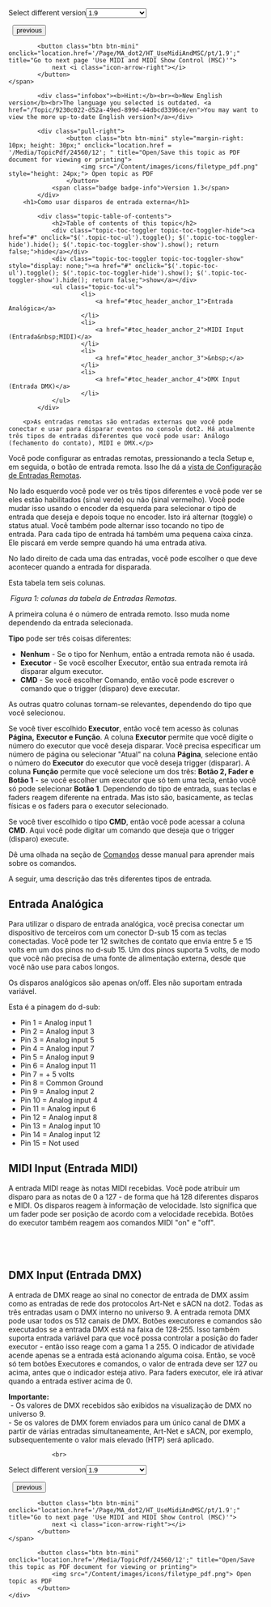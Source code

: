
<div class="topic-navigation">

<div class="pull-right">
	<span class="pull-left">


<div class="pull-left">
<form action="/Topic/SetCurrentVersionNumber" class="form-inline" id="frmTagSelector" method="post">	<span class="form-mini">
		<div class="input-prepend"><span class="add-on">Select different version</span><select autocomplete="off" id="versionNumberId" name="versionNumberId" onchange="$(this).closest('#frmTagSelector').submit();" style="width: 120px;"><option value="">- latest -</option>
<option value="3">1.1</option>
<option value="7">1.2</option>
<option value="12">1.3</option>
<option value="16">1.5</option>
<option selected="selected" value="29">1.9</option>
</select></div>
		<input data-val="true" data-val-number="The field Int32 must be a number." data-val-required="The Int32 field is required." id="ProductId" name="ProductId" type="hidden" value="7">
		<input id="CurrentGuid" name="CurrentGuid" type="hidden" value="9230c022-d52a-49ed-899d-44dbcd3396ce">
	</span>
</form></div>&nbsp;	</span>
	<span class="pull-right" style="white-space: nowrap;">
			<button class="btn btn-mini" onclick="location.href='/Page/MA_dot2/HT_WingsNodes3DOnPC/pt/1.9'; " title="Go to previous page 'Connect nodes, wings, 3D and onPC'">
				<i class="icon-arrow-left"></i> previous
			</button>

			<button class="btn btn-mini" onclick="location.href='/Page/MA_dot2/HT_UseMidiAndMSC/pt/1.9';" title="Go to next page 'Use MIDI and MIDI Show Control (MSC)'">
				next <i class="icon-arrow-right"></i> 
			</button>
	</span>
</div>
<div class="clear-fix" style="margin-bottom: 10px"></div>
</div>

			<div class="infobox"><b>Hint:</b><br><b>New English version</b><br>The language you selected is outdated. <a href="/Topic/9230c022-d52a-49ed-899d-44dbcd3396ce/en">You may want to view the more up-to-date English version?</a></div>
		
			<div class="pull-right">
					<button class="btn btn-mini" style="margin-right: 10px; height: 30px;" onclick="location.href = '/Media/TopicPdf/24560/12'; " title="Open/Save this topic as PDF document for viewing or printing">
						<img src="/Content/images/icons/filetype_pdf.png" style="height: 24px;"> Open topic as PDF
					</button>
				<span class="badge badge-info">Version 1.3</span>
			</div>
		<h1>Como usar disparos de entrada externa</h1>

			<div class="topic-table-of-contents">
				<h2>Table of contents of this topic</h2>
				<div class="topic-toc-toggler topic-toc-toggler-hide"><a href="#" onclick="$('.topic-toc-ul').toggle(); $('.topic-toc-toggler-hide').hide(); $('.topic-toc-toggler-show').show(); return false;">hide</a></div>
				<div class="topic-toc-toggler topic-toc-toggler-show" style="display: none;"><a href="#" onclick="$('.topic-toc-ul').toggle(); $('.topic-toc-toggler-hide').show(); $('.topic-toc-toggler-show').hide(); return false;">show</a></div>
				<ul class="topic-toc-ul">
						<li>
							<a href="#toc_header_anchor_1">Entrada Analógica</a>
						</li>
						<li>
							<a href="#toc_header_anchor_2">MIDI Input (Entrada&nbsp;MIDI)</a>
						</li>
						<li>
							<a href="#toc_header_anchor_3">&nbsp;</a>
						</li>
						<li>
							<a href="#toc_header_anchor_4">DMX Input (Entrada DMX)</a>
						</li>
				</ul>
			</div>

		<p>As entradas remotas são entradas externas que você pode conectar e usar para disparar eventos no console dot2. Há atualmente três tipos de entradas diferentes que você pode usar: Análogo (fechamento do contato), MIDI e DMX.</p>

<p>Você pode configurar as entradas remotas, pressionando a tecla <span class="hardkey">Setup</span> e, em seguida, o botão de <span class="softkey">entrada remota</span>. Isso lhe dá a <a href="/Topic/abf8c6b2-dcd4-4f27-8381-8defa74eec66">vista de Configuração de Entradas Remotas</a>.</p>

<p>No lado esquerdo você pode ver os três tipos diferentes e você pode ver se eles estão habilitados (sinal verde) ou não (sinal vermelho). Você pode mudar isso usando o encoder da esquerda para selecionar o tipo de entrada que deseja e depois toque no encoder. Isto irá alternar (toggle) o status atual. Você também pode alternar isso tocando no tipo de entrada.&nbsp;Para cada tipo de entrada há também uma pequena caixa cinza. Ele piscará em verde sempre quando há uma entrada ativa.</p>

<p>No lado direito de cada uma das entradas, você pode escolher o que deve acontecer quando a entrada for disparada.</p>

<p>Esta tabela tem&nbsp;seis colunas.</p>

<p><img alt="" src="/Media/Image/Dot2_HT_UseExternalInput_01_1-2.png"> <em>Figura 1: colunas da tabela de Entradas Remotas.</em></p>

<p>A primeira coluna é o número de entrada remoto.&nbsp;Isso muda nome dependendo da entrada selecionada.</p>

<p><strong>Tipo</strong>&nbsp;pode ser três coisas diferentes:</p>

<ul>
	<li><strong>Nenhum</strong>&nbsp;- Se o tipo for Nenhum, então a entrada remota não é usada.&nbsp;</li>
	<li><strong>Executor</strong> - Se você escolher Executor, então sua entrada remota irá disparar algum executor.&nbsp;</li>
	<li><strong>CMD</strong> - Se você escolher Comando, então você pode escrever o comando que o trigger&nbsp;(disparo) deve executar.&nbsp;</li>
</ul>

<p>As&nbsp;outras quatro&nbsp;colunas tornam-se relevantes, dependendo do tipo que você selecionou.</p>

<p>Se você tiver escolhido <strong>Executor</strong>, então você tem acesso às colunas <strong>Página,</strong> <strong>Executor e Função</strong>. A coluna <strong>Executor</strong> permite que você digite o número do executor que você deseja disparar. Você precisa especificar um número de página ou selecionar "Atual" na coluna <strong>Página</strong>, selecione então o número do <strong>Executor</strong> do executor que você deseja trigger (disparar). A coluna <strong>Função</strong> permite que você&nbsp;selecione um dos três: <strong>Botão 2, Fader e Botão 1</strong> - se você escolher um executor que só tem uma tecla, então você só pode selecionar <strong>Botão 1</strong>. Dependendo do tipo de entrada, suas teclas e faders reagem diferente na entrada. Mas isto são, basicamente, as teclas físicas e os&nbsp;faders para o executor selecionado.</p>

<p>Se você tiver escolhido o tipo <strong>CMD</strong>, então você pode acessar a coluna <strong>CMD</strong>. Aqui você pode digitar um comando que deseja que o trigger (disparo) execute.</p>

<p>Dê uma olhada na seção de&nbsp;<a href="/Topic/8847bf4f-7a7f-45d0-9935-be8c896b8674">Comandos</a>&nbsp;desse manual para aprender mais sobre os comandos.</p>

<p>A seguir, uma descrição das três diferentes tipos&nbsp;de entrada.</p>

<a name="toc_header_anchor_1" id="toc_header_anchor_1" class="topic-toc-item"></a><h2>Entrada Analógica</h2>

<p>Para utilizar o disparo de entrada analógica, você precisa conectar um dispositivo de terceiros com um conector D-sub 15 com as teclas conectadas. Você pode ter 12&nbsp;switches de contato que envia entre 5 e 15 volts em um dos pinos no d-sub 15. Um dos pinos suporta 5 volts, de modo que você não precisa de uma fonte de alimentação externa, desde que você não use para cabos longos.</p>

<p>Os disparos analógicos são apenas&nbsp;on/off. Eles não suportam entrada variável.</p>

<p>Esta é a pinagem do d-sub:</p>

<ul>
	<li>Pin 1 = Analog input 1</li>
	<li>Pin 2&nbsp;=&nbsp;Analog input 3</li>
	<li>Pin 3 =&nbsp;Analog input 5</li>
	<li>Pin 4 =&nbsp;Analog input 7</li>
	<li>Pin 5 =&nbsp;Analog input 9</li>
	<li>Pin 6 =&nbsp;Analog input 11</li>
	<li>Pin 7 = + 5 volts</li>
	<li>Pin 8 = Common Ground</li>
	<li>Pin 9 =&nbsp;Analog input 2</li>
	<li>Pin 10 =&nbsp;Analog input 4</li>
	<li>Pin 11 =&nbsp;Analog input 6</li>
	<li>Pin 12 =&nbsp;Analog input 8</li>
	<li>Pin 13 =&nbsp;Analog input 10</li>
	<li>Pin 14 =&nbsp;Analog input 12</li>
	<li>Pin 15 = Not used</li>
</ul>

<a name="toc_header_anchor_2" id="toc_header_anchor_2" class="topic-toc-item"></a><h2>MIDI Input (Entrada&nbsp;MIDI)</h2>

<p>A entrada MIDI reage às notas MIDI recebidas. Você pode atribuir um disparo para as notas de 0 a 127 - de forma que há 128 diferentes disparos e&nbsp;MIDI. Os disparos reagem&nbsp;à informação de velocidade. Isto significa que um&nbsp;fader pode ser posição de acordo com a velocidade recebida.&nbsp;Botões do executor também reagem aos comandos&nbsp;MIDI "on" e "off".</p>

<a name="toc_header_anchor_3" id="toc_header_anchor_3" class="topic-toc-item"></a><h2>&nbsp;</h2>

<a name="toc_header_anchor_4" id="toc_header_anchor_4" class="topic-toc-item"></a><h2>DMX Input (Entrada DMX)</h2>

<p>A entrada de&nbsp;DMX reage ao sinal no conector de entrada de&nbsp;DMX&nbsp;assim como as entradas de rede dos protocolos Art-Net e sACN​ na&nbsp;dot2. Todas as três entradas usam o&nbsp;DMX interno no universo 9. A entrada remota DMX pode usar todos os 512 canais de&nbsp;DMX. Botões executores e comandos são executados se a entrada DMX está na faixa de 128-255. Isso também suporta entrada variável para que você possa controlar a posição do fader executor - então isso reage com a gama 1 a 255. O indicador de atividade acende apenas se a entrada está acionando alguma coisa. Então, se você só tem botões Executores e comandos, o valor de entrada deve ser 127 ou acima, antes que o indicador esteja ativo. Para faders executor, ele irá ativar quando a entrada estiver acima de 0.</p>

<div class="important"><strong>Importante:</strong><br>
&nbsp;- Os valores de&nbsp;DMX recebidos são exibidos na visualização de&nbsp;DMX no universo 9.​<br>
- Se os valores de DMX forem enviados para um único canal de DMX a partir de várias entradas simultaneamente, Art-Net e sACN, por exemplo, subsequentemente o valor mais elevado (HTP) será aplicado.</div>


				<br>
<div class="topic-navigation">

<div class="pull-right">
	<span class="pull-left">


<div class="pull-left">
<form action="/Topic/SetCurrentVersionNumber" class="form-inline" id="frmTagSelector" method="post">	<span class="form-mini">
		<div class="input-prepend"><span class="add-on">Select different version</span><select autocomplete="off" id="versionNumberId" name="versionNumberId" onchange="$(this).closest('#frmTagSelector').submit();" style="width: 120px;"><option value="">- latest -</option>
<option value="3">1.1</option>
<option value="7">1.2</option>
<option value="12">1.3</option>
<option value="16">1.5</option>
<option selected="selected" value="29">1.9</option>
</select></div>
		<input data-val="true" data-val-number="The field Int32 must be a number." data-val-required="The Int32 field is required." id="ProductId" name="ProductId" type="hidden" value="7">
		<input id="CurrentGuid" name="CurrentGuid" type="hidden" value="9230c022-d52a-49ed-899d-44dbcd3396ce">
	</span>
</form></div>&nbsp;	</span>
	<span class="pull-right" style="white-space: nowrap;">
			<button class="btn btn-mini" onclick="location.href='/Page/MA_dot2/HT_WingsNodes3DOnPC/pt/1.9'; " title="Go to previous page 'Connect nodes, wings, 3D and onPC'">
				<i class="icon-arrow-left"></i> previous
			</button>

			<button class="btn btn-mini" onclick="location.href='/Page/MA_dot2/HT_UseMidiAndMSC/pt/1.9';" title="Go to next page 'Use MIDI and MIDI Show Control (MSC)'">
				next <i class="icon-arrow-right"></i> 
			</button>
	</span>
</div>
	<div class="clear-fix"></div>
	<div class="pull-right">
	
			<button class="btn btn-mini" onclick="location.href='/Media/TopicPdf/24560/12';" title="Open/Save this topic as PDF document for viewing or printing">
				<img src="/Content/images/icons/filetype_pdf.png"> Open topic as PDF
			</button>
	</div>
<div class="clear-fix" style="margin-bottom: 10px"></div>
</div>

	